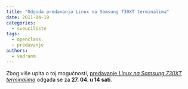 ```yaml
---
title: "Odgoda predavanja Linux na Samsung 730XT terminalima"
date: 2011-04-19
categories: 
  - sveuciliste
tags: 
  - openclass
  - predavanje
authors: 
  - vedranm
---
```


Zbog više upita o toj mogućnosti, [predavanje _Linux na Samsung 730XT terminalima_](2011-04-12-poziv-na-predavanje-linux-na-samsung-730xt-terminalima.md) odgađa se za **27. 04. u 14 sati**.
